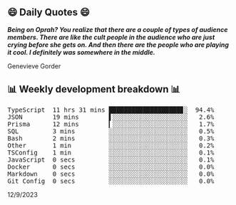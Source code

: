 ## 😄 Daily Quotes 😄

_**Being on Oprah? You realize that there are a couple of types of audience members. There are like the cult people in the audience who are just crying before she gets on. And then there are the people who are playing it cool. I definitely was somewhere in the middle.**_

Genevieve Gorder



## 📊 Weekly development breakdown 📊

<pre>TypeScript  11 hrs 31 mins ███████████████████▊░  94.4%
JSON        19 mins        ▌░░░░░░░░░░░░░░░░░░░░   2.6%
Prisma      12 mins        ▎░░░░░░░░░░░░░░░░░░░░   1.7%
SQL         3 mins         ░░░░░░░░░░░░░░░░░░░░░   0.5%
Bash        2 mins         ░░░░░░░░░░░░░░░░░░░░░   0.3%
Other       1 min          ░░░░░░░░░░░░░░░░░░░░░   0.2%
TSConfig    1 min          ░░░░░░░░░░░░░░░░░░░░░   0.1%
JavaScript  0 secs         ░░░░░░░░░░░░░░░░░░░░░   0.1%
Docker      0 secs         ░░░░░░░░░░░░░░░░░░░░░   0.0%
Markdown    0 secs         ░░░░░░░░░░░░░░░░░░░░░   0.0%
Git Config  0 secs         ░░░░░░░░░░░░░░░░░░░░░   0.0%</pre>

12/9/2023